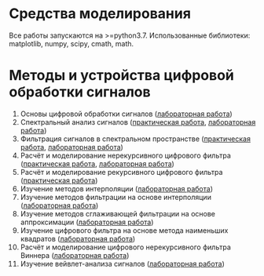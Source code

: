 # Средства моделирования 

Все работы запускаются на >=python3.7. Использованные библиотеки: matplotlib, numpy, scipy, cmath, math.

# Методы и устройства цифровой обработки сигналов

1. Основы цифровой обработки сигналов ([лабораторная работа](<1sem/labi/lab1>))
2. Спектральный анализ сигналов ([практическая работа](<1sem/practika/prac2>), [лабораторная работа](<1sem/labi/lab2>))
3. Фильтрация сигналов в спектральном пространстве ([практическая работа](<1sem/practika/prac3>), [лабораторная работа](<1sem/labi/lab3>))
4. Расчёт и моделирование нерекурсивного цифрового фильтра ([практическая работа](<1sem/practika/prac4>), [лабораторная работа](<1sem/labi/lab4>))
5. Расчёт и моделирование рекурсивного цифрового фильтра ([практическая работа](<1sem/practika/prac5>))
6. Изучение методов интерполяции ([лабораторная работа](<2sem/lab1>))
7. Изучение методов фильтрации на основе интерполяции ([лабораторная работа](<2sem/lab2>))
8. Изучение методов сглаживающей фильтрации на основе аппроксимации ([лабораторная работа](<2sem/lab3>))
9. Изучение цифрового фильтра на основе метода наименьших квадратов ([лабораторная работа](<2sem/lab4>))
10. Расчёт и моделирование цифрового нерекурсивного фильтра Виннера ([лабораторная работа](<2sem/lab5>))
11. Изучение вейвлет-анализа сигналов ([лабораторная работа](<2sem/lab6>))
